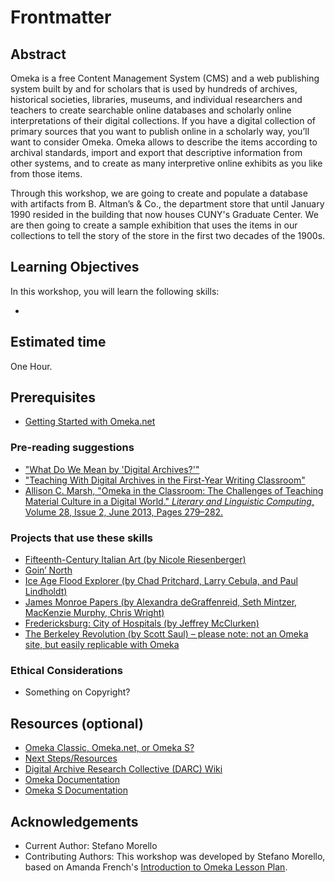 # Frontmatter

## Abstract

Omeka is a free Content Management System (CMS) and a web publishing system built by and for scholars that is used by hundreds of archives, historical societies, libraries, museums, and individual researchers and teachers to create searchable online databases and scholarly online interpretations of their digital collections. If you have a digital collection of primary sources that you want to publish online in a scholarly way, you’ll want to consider Omeka.
Omeka allows to describe the items according to archival standards, import and export that descriptive information from other systems, and to create as many interpretive online exhibits as you like from those items.

Through this workshop, we are going to create and populate a database with artifacts from B. Altman’s & Co., the department store that until January 1990 resided in the building that now houses CUNY's Graduate Center. We are then going to create a sample exhibition that uses the items in our collections to tell the story of the store in the first two decades of the 1900s.

## Learning Objectives

In this workshop, you will learn the following skills:

- 

## Estimated time

One Hour. 

## Prerequisites

- [Getting Started with Omeka.net](sections/omekainstall.md) 

### Pre-reading suggestions

- ["What Do We Mean by 'Digital Archives?'"](https://darc.gcdiprojects.org/Digital_Archives)
- ["Teaching With Digital Archives in the First-Year Writing Classroom"](https://www.insidehighered.com/blogs/gradhacker/teaching-digital-archives-first-year-writing-classroom)
- [Allison C. Marsh, "Omeka in the Classroom: The Challenges of Teaching Material Culture in a Digital World." _Literary and Linguistic Computing_, Volume 28, Issue 2, June 2013, Pages 279–282.](https://doi-org.ezproxy.gc.cuny.edu/10.1093/llc/fqs068)

### Projects that use these skills

- [Fifteenth-Century Italian Art (by Nicole Riesenberger)](http://www.quattrocentoitalia.artinterp.org/omeka/)
- [Goin’ North](https://goinnorth.org/)
- [Ice Age Flood Explorer (by Chad Pritchard, Larry Cebula, and Paul Lindholdt)](http://floodexplorer.org/)
- [James Monroe Papers (by Alexandra deGraffenreid, Seth Mintzer, MacKenzie Murphy, Chris Wright)](http://projects.umwhistory.org/jmp/)
- [Fredericksburg: City of Hospitals (by Jeffrey McClurken)](http://projects.umwhistory.org/cwh/)
- [The Berkeley Revolution (by Scott Saul) – please note: not an Omeka site, but easily replicable with Omeka](http://revolution.berkeley.edu/)

### Ethical Considerations

- Something on Copyright? 

## Resources (optional)

- [Omeka Classic, Omeka.net, or Omeka S?](sections/whichomeka.md)
- [Next Steps/Resources](sections/next.md)   
- [Digital Archive Research Collective (DARC) Wiki](cuny.is/darc-wiki)
- [Omeka Documentation](https://omeka.org/classic/docs/)
- [Omeka S Documentation](https://omeka.org/s/docs/user-manual/)

## Acknowledgements

- Current Author: Stefano Morello
- Contributing Authors: This workshop was developed by Stefano Morello, based on Amanda French's [Introduction to Omeka Lesson Plan](http://amandafrench.net/2013/11/12/introduction-to-omeka-lesson-plan/).